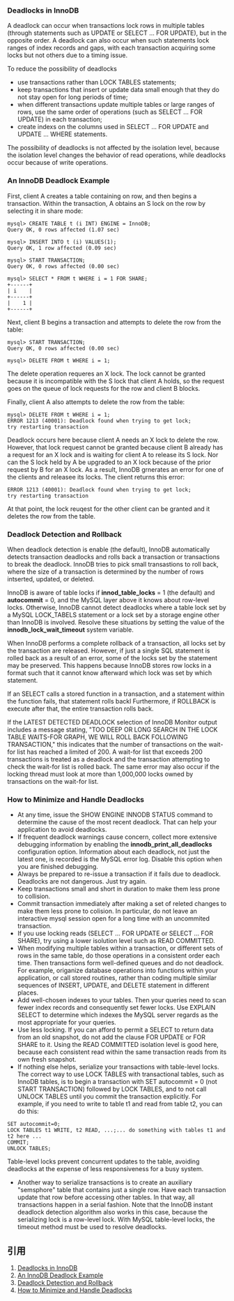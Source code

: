 ### Deadlocks in InnoDB

A deadlock can occur when transactions lock rows in multiple tables (through statements such as UPDATE or SELECT ... FOR UPDATE), but in the opposite order. A deadlock can also occur when such statements lock ranges of index records and gaps, with each transaction acquiring some locks but not others due to a timing issue.

To reduce the possibility of deadlocks
- use transactions rather than LOCK TABLES statements; 
- keep transactions that insert or update data small enough that they do not stay open for long periods of time; 
- when different transactions update multiple tables or large ranges of rows, use the same order of operations (such as SELECT ... FOR UPDATE) in each transaction; 
- create indexs on the columns used in SELECT ... FOR UPDATE and UPDATE ... WHERE statements.

The possibility of deadlocks is not affected by the isolation level, because the isolation level changes the behavior of read operations, while deadlocks occur because of write operations.

### An InnoDB Deadlock Example

First, client A creates a table containing on row, and then begins a transaction. Within the transaction, A obtains an S lock on the row by selecting it in share mode:


```
mysql> CREATE TABLE t (i INT) ENGINE = InnoDB;
Query OK, 0 rows affected (1.07 sec)

mysql> INSERT INTO t (i) VALUES(1);
Query OK, 1 row affected (0.09 sec)

mysql> START TRANSACTION;
Query OK, 0 rows affected (0.00 sec)

mysql> SELECT * FROM t WHERE i = 1 FOR SHARE;
+------+
| i    |
+------+
|    1 |
+------+
```

Next, client B begins a transaction and attempts to delete the row from the table:

```
mysql> START TRANSACTION;
Query OK, 0 rows affected (0.00 sec)

mysql> DELETE FROM t WHERE i = 1;
```

The delete operation requeres an X lock. The lock cannot be granted because it is incompatible with the S lock that client A holds, so the request goes on the queue of lock requests for the row and client B blocks.

Finally, client A also attempts to delete the row from the table:

```
mysql> DELETE FROM t WHERE i = 1;
ERROR 1213 (40001): Deadlock found when trying to get lock;
try restarting transaction
```

Deadlock occurs here because client A needs an X lock to delete the row. However, that lock request cannot be granted because client B already has a request for an X lock and is waiting for client A to release its S lock. Nor can the S lock held by A be upgraded to an X lock because of the prior request by B for an X lock. As a result, InnoDB grnerates an error for one of the clients and releasee its locks. The client returns this error:
```
ERROR 1213 (40001): Deadlock found when trying to get lock;
try restarting transaction
```

At that point, the lock reuqest for the other client can be granted and it deletes the row from the table.

### Deadlock Detection and Rollback

When deadlock detection is enable (the default), InnoDB automatically detects transaction deadlocks and rolls back a transaction or transactions to break the deadlock. InnoDB tries to pick small transastions to roll back, where the size of a transaction is determined by the number of rows intserted, updated, or deleted.

InnoDB is aware of table locks if **innod\_table\_locks** = 1 (the default) and **autocommit** = 0, and the MySQL layer above it knows about row-level locks. Otherwise, InnoDB cannot detect deadlocks where a table lock set by a MySQL LOCK\_TABELS statement or a lock set by a storage engine other than InnoDB is involved. Resolve these situations by setting the value of the **innodb\_lock\_wait\_timeout** system variable.

When InnoDB performs a complete rollback of a transaction, all locks set by the transaction are released. However, if just a single SQL statement is rolled back as a result of an error, some of the locks set by the statement may be preserved. This happens because InnoDB stores row locks in a format such that it cannot know afterward which lock was set by which statement.

If an SELECT calls a stored function in a transaction, and a statement within the function fails, that statement rolls backl Furthermore, if ROLLBACK is execute after that, the entire transaction rolls back.

If the LATEST DETECTED DEADLOCK selection of InnoDB Monitor output includes a message stating, "TOO DEEP OR LONG SEARCH IN THE LOCK TABLE WAITS-FOR GRAPH, WE WILL ROLL BACK FOLLOWING TRANSACTION," this indicates that the number of transactions on the wait-for list has reached a limited of 200. A wait-for list that exceeds 200 transactions is treated as a deadlock and the transaction attempting to check the wait-for list is rolled back. The same error may also occur if the locking thread must look at more than 1,000,000 locks owned by transactions on the wait-for list.

### How to Minimize and Handle Deadlocks

- At any time, issue the SHOW ENGINE INNODB STATUS command to determine the cause of the most recent deadlock. That can help your application to avoid deadlocks.
- If frequent deadlock warnings cause concern, collect more extensive debugging information by enabling the **innodb\_print\_all\_deadlocks** configuration option. Information about each deadlock, not just the latest one, is recorded is the MySQL error log. Disable this option when you are finished debugging.
- Always be prepared to re-issue a transaction if it fails due to deadlock. Deadlocks are not dangerous. Just try again.
- Keep transactions small and short in duration to make them less prone to collision.
- Commit transaction immediately after making a set of releted changes to make them less prone to colision. In particular, do not leave an interactive mysql session open for a long time with an uncommited transaction.
- If you use locking reads (SELECT ... FOR UPDATE or SELECT ... FOR SHARE), try using a lower isolution level such as READ COMMITTED.
- When modifying multiple tables within a transaction, or different sets of rows in the same table, do those operations in a consistent order each time. Then transactions form well-defined queues and do not deadlock. For example, origanize database operations into functions within your application, or call stored routines, rather than coding multiple similar sequences of INSERT, UPDATE, and DELETE statement in different places.
- Add well-chosen indexes to your tables. Then your queries need to scan fewer index records and consequently set fewer locks. Use EXPLAIN SELECT to determine which indexes the MySQL server regards as the most appropriate for your queries.
- Use less locking. If you can afford to permit a SELECT to return data from an old snapshot, do not add the clause FOR UPDATE or FOR SHARE to it. Using the READ COMMITTED isolation level is good here, because each consistent read within the same transaction reads from its own fresh snapshot.
- If nothing else helps, serialize your transactions with table-level locks. The correct way to use LOCK TABLES with transactional tables, such as InnoDB tables, is to begin a transaction with SET autocommit = 0 (not START TRANSACTION) followed by LOCK TABLES, and to not call UNLOCK TABLES until you commit the transaction explicitly. For example, if you need to write to table t1 and read from table t2, you can do this:
```
SET autocommit=0;
LOCK TABLES t1 WRITE, t2 READ, ...;... do something with tables t1 and t2 here ...
COMMIT;
UNLOCK TABLES;
```
Table-level locks prevent concurrent updates to the table, avoiding deadlocks at the expense of less responsiveness for a busy system.
- Another way to serialize transactions is to create an auxiliary "semsphore" table that contains just a single row. Have each transaction update that row before accessing other tables. In that way, all transactions happen in a serial fashion. Note that the InnoDB instant deadlock detection algorithm also works in this case, because the serializing lock is a row-level lock. With MySQL table-level locks, the timeout method must be used to resolve deadlocks.

## 引用

1. [Deadlocks in InnoDB](https://dev.mysql.com/doc/refman/8.0/en/innodb-deadlocks.html)
1. [An InnoDB Deadlock Example](https://dev.mysql.com/doc/refman/8.0/en/innodb-deadlock-example.html)
1. [Deadlock Detection and Rollback](https://dev.mysql.com/doc/refman/8.0/en/innodb-deadlock-detection.html)
1. [How to Minimize and Handle Deadlocks](https://dev.mysql.com/doc/refman/8.0/en/innodb-deadlocks-handling.html)